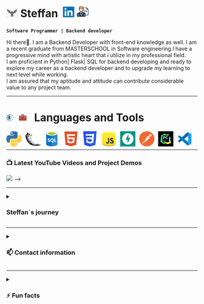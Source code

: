 
 
# <img src="https://github.com/SteffanSingh/SteffanSingh/blob/3201c6905d30a6830e5bffcf6b2ada9d587331d3/eagle-logo.jpeg" alt=""   width="30px" style="display: inline-block;" /> Steffan &nbsp;[<img src="https://github.com/SteffanSingh/SteffanSingh/blob/b15ebd30dece952e73467f80c6b7a5de93badd6b/Linkedln-Logo.png" alt=""   width="30px" style="display: inline-block;" />](https://www.linkedin.com/in/ashutosh-kapoor/) [<img   width="30px" src="https://github.com/SteffanSingh/SteffanSingh/blob/45987fe0e2b1ed1dff3d0c94556992862afcd8c3/cv-logo.png"  alt="CV">](https://1drv.ms/b/s!AhoLEc6fClnVvz3DdVm9ITRwfIod?e=ZaXUAD)

**`Software Programmer | Backend developer`**
 <p> Hi there👋. I am a  Backend Developer with front-end knowledge as well. I am a recent graduate from MASTERSCHOOL in Software engineering.I have a progressive mind with artistic heart that i utilize in my professional field.<br>
        I am proficient in Python| Flask| SQL for backend developing and ready to explore my career as a backend developer and to upgrade my learning to  next level while working. <br>
        I am assured that my aptitude and attitude can contribute considerable value to any project team.
  </p>
  <hr/>
 <p> 
  
  </p>   
  
 # <img src="https://github.com/SteffanSingh/SteffanSingh/blob/7c8fc8113fdf8731608707a49fa45fbd671877f9/technology-icon.png" alt=""   width="20px" style="display:inline-block;" /> &nbsp;<img src="https://github.com/SteffanSingh/SteffanSingh/blob/7c8fc8113fdf8731608707a49fa45fbd671877f9/toolbox-icon.jpeg" alt=""   width="20px" style="display:inline-block;" /> &nbsp; Languages and Tools  
 
   <img align="left" style="padding-right:10px;"  src="https://github.com/SteffanSingh/SteffanSingh/blob/9504f84a9a13874d2ba955d91fae341f4da1572a/ptyhon-logo.jpeg" alt=""   width="40px" />
   <img align="left" style="padding-right:10px;"  src="https://github.com/SteffanSingh/SteffanSingh/blob/71916e11f7242b9de2c493ac2a2f1b0474c552cd/flaskNeW-logo.png" alt=""   width="40px" />
   <img align="left" style="padding-right:10px;" src="https://github.com/SteffanSingh/SteffanSingh/blob/9504f84a9a13874d2ba955d91fae341f4da1572a/sql-logo.png" alt=""   width="40px" />
   <img align="left" style="padding-right:10px;"  src="https://github.com/SteffanSingh/SteffanSingh/blob/9504f84a9a13874d2ba955d91fae341f4da1572a/html-logo.png" alt=""   width="40px" />
   <img align="left" style="padding-right:10px;"  src="https://github.com/SteffanSingh/SteffanSingh/blob/9504f84a9a13874d2ba955d91fae341f4da1572a/css-log.png" alt=""   width="40px" />
    <img align="left" style="padding-right:10px;"  src="https://github.com/SteffanSingh/SteffanSingh/blob/9504f84a9a13874d2ba955d91fae341f4da1572a/javasript-logo.jpeg" alt=""   width="40px" />
    <img align="left" style="padding-right:10px;"  src="https://github.com/SteffanSingh/SteffanSingh/blob/9504f84a9a13874d2ba955d91fae341f4da1572a/fatAPI-logo.png" alt=""   width="40px" />
    <img align="left" style="padding-right:10px;"  src="https://github.com/SteffanSingh/SteffanSingh/blob/7ce27075e78ce19d1101b77184d2ba136c8c3d62/postman-logo.png" alt=""   width="40px" />
    <img align="left" style="padding-right:10px;"  src="https://github.com/SteffanSingh/SteffanSingh/blob/9504f84a9a13874d2ba955d91fae341f4da1572a/pycharm-logo.jpeg" alt=""   width="40px" />
     <img align="left" style="padding-right:10px;"  src="https://github.com/SteffanSingh/SteffanSingh/blob/9504f84a9a13874d2ba955d91fae341f4da1572a/vsCode-logo.png" alt=""   width="40px" /><br><br>
     
   
 <hr/> 
 
 ### 📺 Latest YouTube Videos and Project Demos

<!-- BEGIN YOUTUBE-CARDS -->
<!--
[![A Complete Overview of DevOps](https://ytcards.demolab.com/?id=zG1cM9VSINg&title=A+Complete+Overview+of+DevOps&lang=en&timestamp=1712845830&background_color=%230d1117&title_color=%23ffffff&stats_color=%23dedede&max_title_lines=1&width=250&border_radius=5&duration=867 "A Complete Overview of DevOps")](https://www.youtube.com/watch?v=zG1cM9VSINg)
[![Win this RTX 4090 signed by Jensen Huang](https://ytcards.demolab.com/?id=VybxPh8Trls&title=Win+this+RTX+4090+signed+by+Jensen+Huang&lang=en&timestamp=1710538911&background_color=%230d1117&title_color=%23ffffff&stats_color=%23dedede&max_title_lines=1&width=250&border_radius=5&duration=50 "Win this RTX 4090 signed by Jensen Huang")](https://www.youtube.com/watch?v=VybxPh8Trls)
 

 
<!-- END YOUTUBE-CARDS -->

[<img src="https://custom-icon-badges.demolab.com/badge/-Subscribe%20For%20More-red?style=for-the-badge&logo=video&logoColor=white"/>](https://www.youtube.com/c/fknight?sub_confirmation=1)
-->
<hr/>
  
 <details> <summary><h3> Steffan`s journey</h3> </summary>
            I started my coding journey with Masterchool Software engineerirng program. Although i was always curious since my childood about how coding is responsible for all great things in software field, like in wesite developement, social-networking website or AI fucntionality.<br> 
   I was looking for an opportunity to explore my coding skill to build the websites and web applications. Finally, i eventually overcame my exposure of coding with Masterschool.<br>
   Looking forward to excel my career in software field as a backend developer.
  </details> 

   <hr/>
   <details> <summary><h3>📫 Contact information</h3> </summary>
     <h4> Email:  kapoorporto@gmail.com</h4>
    <h4> Mobile:  +46 735 75 8301</h4>
  </details> 
  
   <hr/>
  
   <details> <summary><h3>⚡ Fun facts</h3> </summary>
      I like playing chess and watching hollywood comedy, action, suspense movies and series.<br>
   Wanna play chess with me ? 😄😄😄😄😄<br> 
    
  </details>
<!--
**SteffanSingh/SteffanSingh** is a ✨ _special_ ✨ repository because its `README.md` (this file) appears on your GitHub profile.

Here are some ideas to get you started:

- 🔭 I’m currently working on ...
- 🌱 I’m currently learning ...
- 👯 I’m looking to collaborate on ...
- 🤔 I’m looking for help with ...
- 💬 Ask me about ...
- 📫 How to reach me: ...
- 😄 Pronouns: ...
- ⚡ Fun fact: ...
-->
